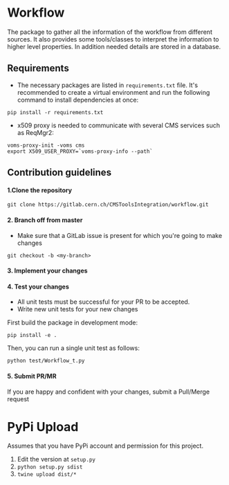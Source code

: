 # Workflow

The package to gather all the information of the workflow from different sources.
It also provides some tools/classes to interpret the information to higher level properties.
In addition needed details are stored in a database.

## Requirements

- The necessary packages are listed in `requirements.txt` file. It's recommended to create a virtual environment and run the following command to install dependencies at once:

```
pip install -r requirements.txt
```
- x509 proxy is needed to communicate with several CMS services such as ReqMgr2:
```
voms-proxy-init -voms cms
export X509_USER_PROXY=`voms-proxy-info --path`
```

## Contribution guidelines

#### 1.Clone the repository
```
git clone https://gitlab.cern.ch/CMSToolsIntegration/workflow.git
```

#### 2. Branch off from master
- Make sure that a GitLab issue is present for which you're going to make changes

```
git checkout -b <my-branch>
```

#### 3. Implement your changes

#### 4. Test your changes

- All unit tests must be successful for your PR to be accepted.
- Write new unit tests for your new changes

First build the package in development mode:
```
pip install -e .
```

Then, you can run a single unit test as follows:
```
python test/Workflow_t.py
```
#### 5. Submit PR/MR
If you are happy and confident with your changes, submit a Pull/Merge request


# PyPi Upload

Assumes that you have PyPi account and permission for this project.

1. Edit the version at `setup.py`
2. `python setup.py sdist`
3. `twine upload dist/*`



